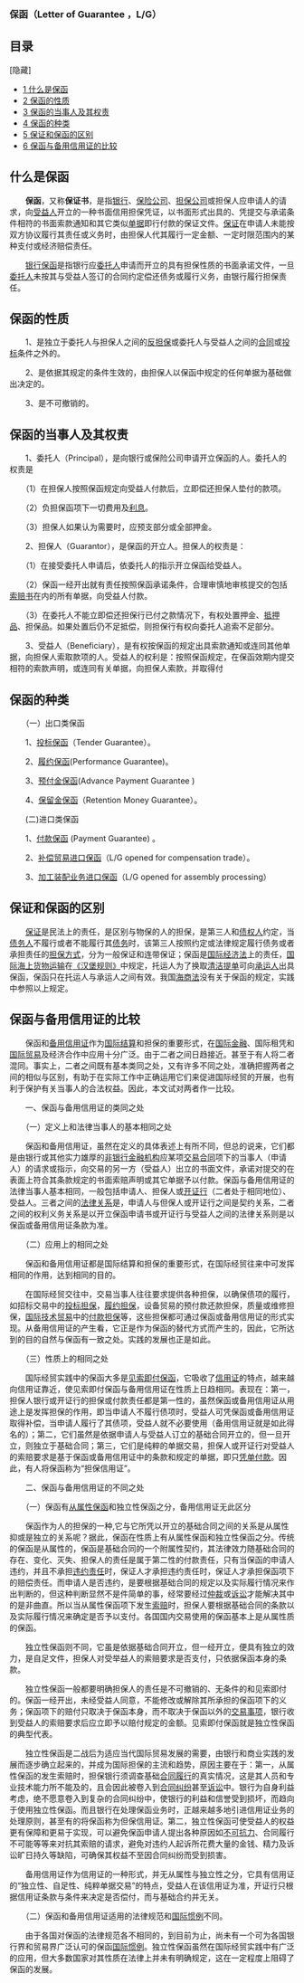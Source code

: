 ### 保函（Letter of Guarantee ，L/G）

## 目录

\[隐藏\]

-   [1 什么是保函](https://wiki.mbalib.com/wiki/%E4%BF%9D%E5%87%BD#.E4.BB.80.E4.B9.88.E6.98.AF.E4.BF.9D.E5.87.BD)
-   [2 保函的性质](https://wiki.mbalib.com/wiki/%E4%BF%9D%E5%87%BD#.E4.BF.9D.E5.87.BD.E7.9A.84.E6.80.A7.E8.B4.A8)
-   [3 保函的当事人及其权责](https://wiki.mbalib.com/wiki/%E4%BF%9D%E5%87%BD#.E4.BF.9D.E5.87.BD.E7.9A.84.E5.BD.93.E4.BA.8B.E4.BA.BA.E5.8F.8A.E5.85.B6.E6.9D.83.E8.B4.A3)
-   [4 保函的种类](https://wiki.mbalib.com/wiki/%E4%BF%9D%E5%87%BD#.E4.BF.9D.E5.87.BD.E7.9A.84.E7.A7.8D.E7.B1.BB)
-   [5 保证和保函的区别](https://wiki.mbalib.com/wiki/%E4%BF%9D%E5%87%BD#.E4.BF.9D.E8.AF.81.E5.92.8C.E4.BF.9D.E5.87.BD.E7.9A.84.E5.8C.BA.E5.88.AB)
-   [6 保函与备用信用证的比较](https://wiki.mbalib.com/wiki/%E4%BF%9D%E5%87%BD#.E4.BF.9D.E5.87.BD.E4.B8.8E.E5.A4.87.E7.94.A8.E4.BF.A1.E7.94.A8.E8.AF.81.E7.9A.84.E6.AF.94.E8.BE.83)

## 什么是保函

　　**保函**，又称**保证书**，是指[银行](https://wiki.mbalib.com/wiki/%E9%93%B6%E8%A1%8C "银行")、[保险公司](https://wiki.mbalib.com/wiki/%E4%BF%9D%E9%99%A9%E5%85%AC%E5%8F%B8 "保险公司")、[担保公司](https://wiki.mbalib.com/wiki/%E6%8B%85%E4%BF%9D%E5%85%AC%E5%8F%B8 "担保公司")或担保人应申请人的请求，向[受益人](https://wiki.mbalib.com/wiki/%E5%8F%97%E7%9B%8A%E4%BA%BA "受益人")开立的一种书面信用担保凭证，以书面形式出具的、凭提交与承诺条件相符的书面索款通知和其它类似[单据](https://wiki.mbalib.com/wiki/%E5%8D%95%E6%8D%AE "单据")即行付款的保证文件。[保证](https://wiki.mbalib.com/wiki/%E4%BF%9D%E8%AF%81 "保证")在申请人未能按双方协议履行其责任或义务时，由担保人代其履行一定金额、一定时限范围内的某种支付或经济赔偿责任。

　　[银行保函](https://wiki.mbalib.com/wiki/%E9%93%B6%E8%A1%8C%E4%BF%9D%E5%87%BD "银行保函")是指银行应[委托人](https://wiki.mbalib.com/wiki/%E5%A7%94%E6%89%98%E4%BA%BA "委托人")申请而开立的具有担保性质的书面承诺文件，一旦[委托人](https://wiki.mbalib.com/wiki/%E5%A7%94%E6%89%98%E4%BA%BA "委托人")未按其与受益人签订的合同约定偿还债务或履行义务，由银行履行担保责任。

## 保函的性质

　　1、是独立于委托人与担保人之间的[反担保](https://wiki.mbalib.com/wiki/%E5%8F%8D%E6%8B%85%E4%BF%9D "反担保")或委托人与受益人之间的[合同](https://wiki.mbalib.com/wiki/%E5%90%88%E5%90%8C "合同")或[投标](https://wiki.mbalib.com/wiki/%E6%8A%95%E6%A0%87 "投标")条件之外的。

　　2、是依据其规定的条件生效的，由担保人以保函中规定的任何单据为基础做出决定的。

　　3、是不可撤销的。

## 保函的当事人及其权责

　　1、委托人（Principal），是向银行或保险公司申请开立保函的人。委托人的权责是

　　（1）在担保人按照保函规定向受益人付款后，立即偿还担保人垫付的款项。

　　（2）负担保函项下一切费用及[利息](https://wiki.mbalib.com/wiki/%E5%88%A9%E6%81%AF "利息")。

　　（3）担保人如果认为需要时，应预支部分或全部押金。

　　2、担保人（Guarantor），是保函的开立人。担保人的权责是：

　　（1）在接受委托人申请后，依委托人的指示开立保函给受益人。

　　（2）保函一经开出就有责任按照保函承诺条件，合理审慎地审核提交的包括[索赔书](https://wiki.mbalib.com/wiki/%E7%B4%A2%E8%B5%94%E4%B9%A6 "索赔书")在内的所有单据，向受益人付款。

　　（3）在委托人不能立即偿还担保行已付之款情况下，有权处置押金、[抵押品](https://wiki.mbalib.com/wiki/%E6%8A%B5%E6%8A%BC%E5%93%81 "抵押品")、担保品。如果处置后仍不足抵偿，则担保行有权向委托人追索不足部分。

　　3、受益人（Beneficiary），是有权按保函的规定出具索款通知或连同其他单据，向担保人索取款项的人。受益人的权利是：按照保函规定，在保函效期内提交相符的索款声明，或连同有关单据，向担保人索款，并取得付

## 保函的种类

　　（一）出口类保函

　　1、[投标保函](https://wiki.mbalib.com/wiki/%E6%8A%95%E6%A0%87%E4%BF%9D%E5%87%BD "投标保函")（Tender Guarantee）。

　　2、[履约保函](https://wiki.mbalib.com/wiki/%E5%B1%A5%E7%BA%A6%E4%BF%9D%E5%87%BD "履约保函")(Performance Guarantee)。

　　3、[预付金保函](https://wiki.mbalib.com/wiki/%E9%A2%84%E4%BB%98%E9%87%91%E4%BF%9D%E5%87%BD "预付金保函")(Advance Payment Guarantee )

　　4、[保留金保函](https://wiki.mbalib.com/wiki/%E4%BF%9D%E7%95%99%E9%87%91%E4%BF%9D%E5%87%BD "保留金保函")（Retention Money Guarantee）。

　　(二)进口类保函

　　1、[付款保函](https://wiki.mbalib.com/wiki/%E4%BB%98%E6%AC%BE%E4%BF%9D%E5%87%BD "付款保函") (Payment Guarantee) 。

　　2、[补偿贸易进口保函](https://wiki.mbalib.com/wiki/%E8%A1%A5%E5%81%BF%E8%B4%B8%E6%98%93%E8%BF%9B%E5%8F%A3%E4%BF%9D%E5%87%BD "补偿贸易进口保函")（L/G opened for compensation trade）。

　　3、[加工装配业务进口保函](https://wiki.mbalib.com/wiki/%E5%8A%A0%E5%B7%A5%E8%A3%85%E9%85%8D%E4%B8%9A%E5%8A%A1%E8%BF%9B%E5%8F%A3%E4%BF%9D%E5%87%BD "加工装配业务进口保函")（L/G opened for assembly processing）

## 保证和保函的区别

　　[保证](https://wiki.mbalib.com/wiki/%E4%BF%9D%E8%AF%81 "保证")是民法上的责任，是区别与物保的人的担保，是第三人和[债权人](https://wiki.mbalib.com/wiki/%E5%80%BA%E6%9D%83%E4%BA%BA "债权人")约定，当[债务人](https://wiki.mbalib.com/wiki/%E5%80%BA%E5%8A%A1%E4%BA%BA "债务人")不履行或者不能履行其[债务](https://wiki.mbalib.com/wiki/%E5%80%BA%E5%8A%A1 "债务")时，该第三人按照约定或法律规定履行债务或者承担责任的[担保方式](https://wiki.mbalib.com/wiki/%E6%8B%85%E4%BF%9D%E6%96%B9%E5%BC%8F "担保方式")，分为一般保证和连带保证；保函是[国际经济法](https://wiki.mbalib.com/wiki/%E5%9B%BD%E9%99%85%E7%BB%8F%E6%B5%8E%E6%B3%95 "国际经济法")上的责任，[国际海上货物运输](https://wiki.mbalib.com/wiki/%E5%9B%BD%E9%99%85%E6%B5%B7%E4%B8%8A%E8%B4%A7%E7%89%A9%E8%BF%90%E8%BE%93 "国际海上货物运输")在[《汉堡规则》](https://wiki.mbalib.com/wiki/%E3%80%8A%E6%B1%89%E5%A0%A1%E8%A7%84%E5%88%99%E3%80%8B "《汉堡规则》")中规定，托运人为了换取[清洁提单](https://wiki.mbalib.com/wiki/%E6%B8%85%E6%B4%81%E6%8F%90%E5%8D%95 "清洁提单")可向[承运人](https://wiki.mbalib.com/wiki/%E6%89%BF%E8%BF%90%E4%BA%BA "承运人")出具保函，保函只在托运人与承运人之间有效。我国[海商法](https://wiki.mbalib.com/wiki/%E6%B5%B7%E5%95%86%E6%B3%95 "海商法")没有关于保函的规定，实践中参照以上规定。

## 保函与备用信用证的比较

　　保函和[备用信用证](https://wiki.mbalib.com/wiki/%E5%A4%87%E7%94%A8%E4%BF%A1%E7%94%A8%E8%AF%81 "备用信用证")作为[国际结算](https://wiki.mbalib.com/wiki/%E5%9B%BD%E9%99%85%E7%BB%93%E7%AE%97 "国际结算")和担保的重要形式，在[国际金融](https://wiki.mbalib.com/wiki/%E5%9B%BD%E9%99%85%E9%87%91%E8%9E%8D "国际金融")、国际租凭和[国际贸易](https://wiki.mbalib.com/wiki/%E5%9B%BD%E9%99%85%E8%B4%B8%E6%98%93 "国际贸易")及经济合作中应用十分广泛。由于二者之间日趋接近。甚至于有人将二者混同。事实上，二者之间既有基本类同之处，又有许多不同之处，准确把握两者之间的相似与区别，有助于在实际工作中正确运用它们来促进国际经贸的开展，也有利于保护有关当事人的合法权益。因此，本文试对两者作一比较。

　　一、保函与备用信用证的类同之处

　　（一）定义上和法律当事人的基本相同之处

　　保函和备用信用证，虽然在定义的具体表述上有所不同，但总的说来，它们都是由银行或其他实力雄厚的[非银行金融机构](https://wiki.mbalib.com/wiki/%E9%9D%9E%E9%93%B6%E8%A1%8C%E9%87%91%E8%9E%8D%E6%9C%BA%E6%9E%84 "非银行金融机构")应某项[交易合同](https://wiki.mbalib.com/wiki/%E4%BA%A4%E6%98%93%E5%90%88%E5%90%8C "交易合同")项下的当事人（申请人）的请求或指示，向交易的另一方（受益人）出立的书面文件，承诺对提交的在表面上符合其条款规定的书面索赔声明或其它单据予以付款。保函与备用信用证的法律当事人基本相同，一般包括申请人、担保人或[开证行](https://wiki.mbalib.com/wiki/%E5%BC%80%E8%AF%81%E8%A1%8C "开证行")（二者处于相同地位）、受益人。三者之间的[法律关系](https://wiki.mbalib.com/wiki/%E6%B3%95%E5%BE%8B%E5%85%B3%E7%B3%BB "法律关系")是，申请人与但保人或开证行之间是契约关系，二者之间的权利义务关系是以开立保函申请书或开证行与受益人之间的法律关系则是以保函或备用信用证条款为准。

　　（二）应用上的相同之处

　　保函和备用信用证都是国际结算和担保的重要形式，在国际经贸往来中可发挥相同的作用，达到相同的目的。

　　在国际经贸交往中，交易当事人往往要求提供各种担保，以确保债项的履行，如招标交易中的[投标担保](https://wiki.mbalib.com/wiki/%E6%8A%95%E6%A0%87%E6%8B%85%E4%BF%9D "投标担保")，[履约担保](https://wiki.mbalib.com/wiki/%E5%B1%A5%E7%BA%A6%E6%8B%85%E4%BF%9D "履约担保")，设备贸易的预付款还款担保，质量或维修担保，[国际技术贸易](https://wiki.mbalib.com/wiki/%E5%9B%BD%E9%99%85%E6%8A%80%E6%9C%AF%E8%B4%B8%E6%98%93 "国际技术贸易")中的[付款担保](https://wiki.mbalib.com/wiki/%E4%BB%98%E6%AC%BE%E6%8B%85%E4%BF%9D "付款担保")等，这些担保都可通过保函或备用信用证的形式实现。从备用信用证的产生看，它正是作为保函的替代方式而产生的，因此，它所达到的目的自然与保函有一致之处。实践的发展也正是如此。

　　（三）性质上的相同之处

　　国际经贸实践中的保函大多是[见索即付保函](https://wiki.mbalib.com/wiki/%E8%A7%81%E7%B4%A2%E5%8D%B3%E4%BB%98%E4%BF%9D%E5%87%BD "见索即付保函")，它吸收了[信用证](https://wiki.mbalib.com/wiki/%E4%BF%A1%E7%94%A8%E8%AF%81 "信用证")的特点，越来越向信用证靠近，使见索即付保函与备用信用证在性质上日趋相同。表现在：第一，担保人银行或开证行的担保或付款责任都是第一性的，虽然保函或备用信用证从用途上是发挥担保的作用，即当申请人不履行债项时，受益人可凭保函或备用信用证取得补偿，当申请人履行了其债项，受益人就不必要使用（备用信用证就是如此得名的）；第二，它们虽然是依据申请人与受益人订立的基础合同开立的，但一旦开立，则独立于基础合同；第三，它们是纯粹的单据交易，担保人或开证行对受益人的索赔要求是基于保函或备用信用证中的条款和规定的单据，即只[凭单付款](https://wiki.mbalib.com/wiki/%E5%87%AD%E5%8D%95%E4%BB%98%E6%AC%BE "凭单付款")。因此，有人将保函称为“担保信用证”。

　　二、保函与备用信用证的不同之处

　　（一）保函有[从属性保函](https://wiki.mbalib.com/wiki/%E4%BB%8E%E5%B1%9E%E6%80%A7%E4%BF%9D%E5%87%BD "从属性保函")和独立性保函之分，备用信用证无此区分

　　保函作为人的担保的一种,它与它所凭以开立的基础合同之间的关系是从属性抑或是独立的关系呢？据此，保函在性质上有从属性保函和独立性保函之分。传统的保函是从属性的，保函是基础合同的一个附属性契约，其法律效力随基础合同的存在、变化、灭失、担保人的责任是属于第二性的付款责任，只有当保函的申请人违约，并且不承担[违约责任](https://wiki.mbalib.com/wiki/%E8%BF%9D%E7%BA%A6%E8%B4%A3%E4%BB%BB "违约责任")时，保证人才承担违约责任时，保证人才承担保函项下的赔偿责任。而申请人是否违约，是要根据基础合同的规定以及实际履行情况来作出判断的，但这种判断显然不是件简单的事，经常要经过[仲裁](https://wiki.mbalib.com/wiki/%E4%BB%B2%E8%A3%81 "仲裁")或[诉讼](https://wiki.mbalib.com/wiki/%E8%AF%89%E8%AE%BC "诉讼")才能解决其中的是非曲直。所以当从属性保函项下发生[索赔](https://wiki.mbalib.com/wiki/%E7%B4%A2%E8%B5%94 "索赔")时，担保人要根据基础合同的条款以及实际履行情况来确定是否予以支付。各国国内交易使用的保函基本上是从属性质的保函。

　　独立性保函则不同，它虽是依据基础合同开立，但一经开立，便具有独立的效力，是自足文件，担保人对受举益人的索赔要求是否支付，只依据保函本身的条款。

　　独立性保函一般都要明确担保人的责任是不可撤销的、无条件的和见索即付的。保函一经开出，未经受益人同意，不能修改或解除其所承担的保函项下的义务；保函项下的赔付只取决于保函本身，而不取决于保函以外的[交易事项](https://wiki.mbalib.com/wiki/%E4%BA%A4%E6%98%93%E4%BA%8B%E9%A1%B9 "交易事项")，银行收到受益人的索赔要求后应立即予以赔付规定的金额。见索即付保函就是独立性保函的典型代表。

　　独立性保函是二战后为适应当代国际贸易发展的需要，由银行和商业实践的发展而逐步确立起来的，并成为国际担保的主流和趋势，原因主要在于：第一，从属性保函的发生索赔时，担保银行须调查基础[合同履行](https://wiki.mbalib.com/wiki/%E5%90%88%E5%90%8C%E5%B1%A5%E8%A1%8C "合同履行")的真实情况，这是其人员和专业技术能力所不能及的，且会因此被卷入到[合同纠纷](https://wiki.mbalib.com/wiki/%E5%90%88%E5%90%8C%E7%BA%A0%E7%BA%B7 "合同纠纷")甚至[诉讼](https://wiki.mbalib.com/wiki/%E8%AF%89%E8%AE%BC "诉讼")中。银行为自身利益考虑，绝不愿意卷入到复杂的合同纠纷中，使银行的利益和信誉受到损坏，而趋向于使用独立性保函。而且银行在处理保函业务时，正越来越多地引进信用证业务的处理原则，甚至有的将保函称为但保信用证。第二，独立性保函可使受益人的权益更有保障和更易于实现，可以避免保函申请人提出各种原因如[不可抗力](https://wiki.mbalib.com/wiki/%E4%B8%8D%E5%8F%AF%E6%8A%97%E5%8A%9B "不可抗力")、合同履行不可能等等来对抗其索赔的请求，避免对违约人起诉所花费大量的金钱、精力及诉讼旷日持久等缺陷，可确保其权益不至因合同纠纷而受到损害。

　　备用信用证作为信用证的一种形式，并无从属性与独立性之分，它具有信用证的“独立性、自足性、纯粹单据交易”的特点，受益人在该信用证为准，开证行只根据信用证条款与条件来决定是否偿付，而与基础合约并无关。

　　（二）保函和备用信用证适用的法律规范和[国际惯例](https://wiki.mbalib.com/wiki/%E5%9B%BD%E9%99%85%E6%83%AF%E4%BE%8B "国际惯例")不同。

　　由于各国对保函的法律规范各不相同的，到目前为止，尚未有一个可为各国银行界和贸易界广泛认可的保函[国际惯例](https://wiki.mbalib.com/wiki/%E5%9B%BD%E9%99%85%E6%83%AF%E4%BE%8B "国际惯例")。独立性保函虽然在国际经贸实践中有广泛的应用，但大多数国家对其性质在法律上并未有明确规定，这在一定程度上阻碍了保函的发展。

